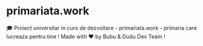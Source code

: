 # primariata.work
🎓 Proiect universitar in curs de dezvoltare - primariata.work - primaria care lucreaza pentru tine ! Made with ❤️ by Bubu &amp; Dudu Dev Team !  
